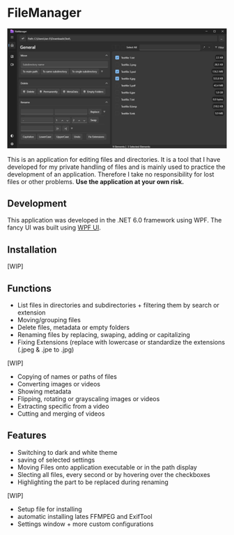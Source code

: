 # FileManager

![Screenshot](https://github.com/Jan-Eric-B/FileManager/blob/main/FileManagerScreenshot.png "Screenshot")

This is an application for editing files and directories. 
It is a tool that I have developed for my private handling of files and is mainly used to practice the development of an application.
Therefore I take no responsibility for lost files or other problems.
**Use the application at your own risk.**

## Development

This application was developed in the .NET 6.0 framework using WPF.
The fancy UI was built using [WPF UI](https://github.com/lepoco/wpfui).

## Installation

[WIP]

## Functions

* List files in directories and subdirectories + filtering them by search or extension
* Moving/grouping files
* Delete files, metadata or empty folders
* Renaming files by replacing, swaping, adding or capitalizing
* Fixing Extensions (replace with lowercase or standardize the extensions (.jpeg & .jpe to .jpg)

[WIP]
* Copying of names or paths of files
* Converting images or videos
* Showing metadata
* Flipping, rotating or grayscaling images or videos
* Extracting specific from a video
* Cutting and merging of videos

## Features

* Switching to dark and white theme
* saving of selected settings
* Moving Files onto application executable or in the path display
* Slecting all files, every second or by hovering over the checkboxes
* Highlighting the part to be replaced during renaming

[WIP]
* Setup file for installing
* automatic installing lates FFMPEG and ExifTool
* Settings window + more custom configurations


